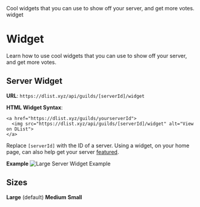 <title>Widget</title>
<description>Cool widgets that you can use to show off your server, and get more votes.</description>
<url>widget</url>

# Widget
Learn how to use cool widgets that you can use to show off your server, and get more votes.

## Server Widget
**URL**: `https://dlist.xyz/api/guilds/[serverId]/widget`

**HTML Widget Syntax**:
```
<a href="https://dlist.xyz/guilds/yourserverId">
  <img src="https://dlist.xyz/api/guilds/[serverId]/widget" alt="View on DList">
</a>
```

Replace `[serverId]` with the ID of a server.
Using a widget, on your home page, can also help get your server [featured](/docs/get-featured).

**Example**
![Large Server Widget Example](/api/guilds/744166274028011561/widget)

## Sizes
**Large** (default)
**Medium**
**Small**